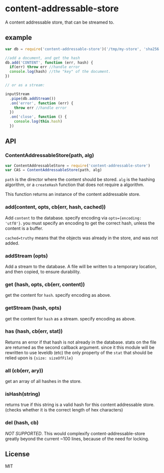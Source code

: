 # content-addressable-store

A content addressable store, that can be streamed to.

## example

``` js
var db = require('content-addressable-store')('/tmp/my-store', 'sha256')

//add a document, and get the hash
db.add('CONTENT', function (err, hash) {
  if(err) throw err //handle error
  console.log(hash) //the "key" of the document.
})

// or as a stream:

inputStream
  .pipe(db.addStream())
  .on('error', function (err) {
    throw err //handle error
  })
  .on('close', function () {
    console.log(this.hash)
  })
```

## API

### ContentAddressableStore(path, alg)

``` js
var ContentAddressableStore = require('content-addressable-store')
var CAS = ContentAddressableStore(path, alg)
```

`path` is the director where the content should be stored.
`alg` is the hashing algorithm, or a `createHash` function
that does not require a algorithm.

This function returns an instance of the content addressable store.

### add(content, opts, cb(err, hash, cached))

Add `content` to the database.
specify encoding via `opts={encoding: 'utf8'}`.
you must specify an encoding to get the correct hash,
unless the content is a buffer.

`cached=truthy` means that the objects was already in the store, and was not added.

### addStream (opts)

Add a stream to the database. A file will be written to a temporary
location, and then copied, to ensure durability.

### get (hash, opts, cb(err, content))

get the content for `hash`. specify encoding as above.

### getStream (hash, opts)

get the content for `hash` as a stream. 
specify encoding as above.

### has (hash, cb(err, stat))

Returns an error if that hash is not already in the database.
stats on the file are returned as the second callback argument.
since it this module will be rewritten to use leveldb (etc)
the only property of the `stat` that should be relied upon is
`{size: sizeOfFile}`

### all (cb(err, ary))

get an array of all hashes in the store.

### isHash(string)

returns true if this string is a valid hash for this content addressable store.
(checks whether it is the correct length of hex characters)

### del (hash, cb)

*NOT SUPPORTED*.
This would complexify content-addressable-store greatly
beyond the current ~100 lines, because of the need for locking.



## License

MIT

